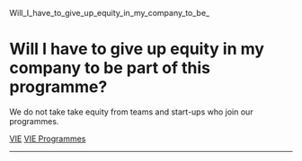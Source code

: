 Will_I_have_to_give_up_equity_in_my_company_to_be_



Will I have to give up equity in my company to be part of this programme?
=========================================================================

We do not take take equity from teams and start-ups who join our programmes.

[VIE](https://www.sutd.edu.sg/tag/vie/) [VIE Programmes](https://www.sutd.edu.sg/tag/vie-programmes/)

---

